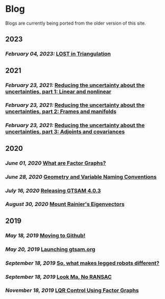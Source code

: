 # Blog

Blogs are currently being ported from the older version of this site.

## 2023

### *February 04, 2023:* [LOST in Triangulation](Blogs/2023/2023-02-04-lost-triangulation.md)

## 2021

### *February 23, 2021:* [Reducing the uncertainty about the uncertainties, part 1: Linear and nonlinear](Blogs/2021/2021-02-23-uncertainties-part1.md)
### *February 23, 2021:* [Reducing the uncertainty about the uncertainties, part 2: Frames and manifolds](Blogs/2021/2021-02-23-uncertainties-part2.md)
### *February 23, 2021:* [Reducing the uncertainty about the uncertainties, part 3: Adjoints and covariances](Blogs/2021/2021-02-23-uncertainties-part3.md)

## 2020

### *June 01, 2020* [What are Factor Graphs?](Blogs/2020/2020-06-01-factor-graphs.md)
### *June 28, 2020* [Geometry and Variable Naming Conventions](Blogs/2020/2020-06-28-gtsam-conventions.md)
### *July 16, 2020* [Releasing GTSAM 4.0.3](Blogs/2020/2020-07-16-new-release-gtsam.md)
### *August 30, 2020* [Mount Rainier's Eigenvectors](Blogs/2020/2020-08-30-Laplacian.md)

## 2019

### *May 18, 2019* [Moving to Github!](Blogs/2019/2019-05-18_moving-to-github.md)
### *May 20, 2019* [Launching gtsam.org](Blogs/2019/2019-05-20_gtsam-org.md)
### *September 18, 2019* [So, what makes legged robots different?](Blogs/2019/2019-09-18_legged-robot-factors-part-I.md)
### *September 18, 2019* [Look Ma, No RANSAC](Blogs/2019/2019-09-20-robust-noise-model.md)
### *November 18, 2019* [LQR Control Using Factor Graphs](Blogs/2019/2019-11-07-lqr-control.md)